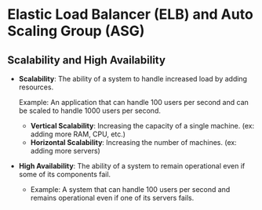 # Elastic Load Balancer (ELB) and Auto Scaling Group (ASG)

## Scalability and High Availability

- **Scalability**: The ability of a system to handle increased load by adding resources.

  Example: An application that can handle 100 users per second and can be scaled to handle 1000 users per second.

  - **Vertical Scalability**: Increasing the capacity of a single machine. (ex: adding more RAM, CPU, etc.)
  - **Horizontal Scalability**: Increasing the number of machines. (ex: adding more servers)

- **High Availability**: The ability of a system to remain operational even if some of its components fail.
  - Example: A system that can handle 100 users per second and remains operational even if one of its servers fails.
